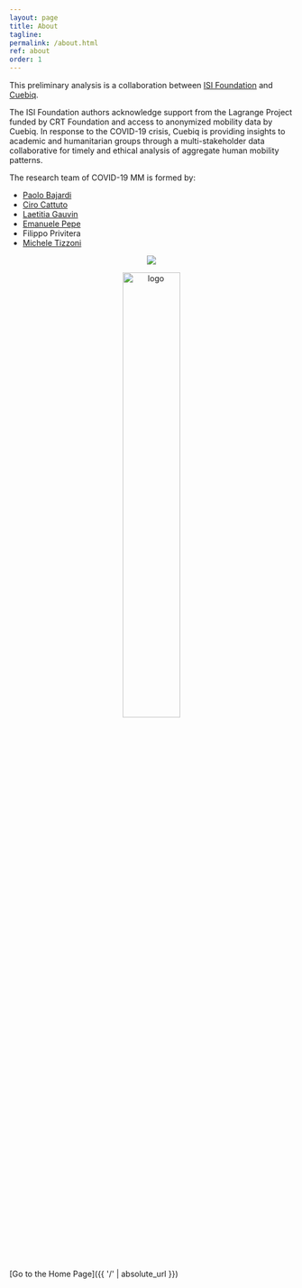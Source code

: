 ```yaml
---
layout: page
title: About
tagline:
permalink: /about.html
ref: about
order: 1
---
```


This preliminary analysis is a collaboration between [ISI Foundation](https://www.isi.it/en/home) and [Cuebiq](https://www.cuebiq.com/).

The ISI Foundation authors acknowledge support from the Lagrange Project funded by CRT Foundation and access to anonymized mobility data by Cuebiq.
In response to the COVID-19 crisis, Cuebiq is providing insights to academic and humanitarian groups through a multi-stakeholder data collaborative for timely and ethical analysis of aggregate human mobility patterns.


The research team of COVID-19 MM is formed by:
* [Paolo Bajardi](https://www.linkedin.com/in/paolobajardi/)
* [Ciro Cattuto](https://twitter.com/ciro)
* [Laetitia Gauvin](https://twitter.com/laetitiagvn)
* [Emanuele Pepe](https://twitter.com/social_pepe)
* Filippo Privitera
* [Michele Tizzoni](https://twitter.com/mtizzoni)

<p align="center">
  <img src="{{ site.url }}/assets/cuebiq.png">
</p>

<p align="center">
  <img src="{{ site.url }}/assets/logo_ISI_positivo.jpg" width="45%" alt="logo">
</p>

[Go to the Home Page]({{ '/' | absolute_url }})

